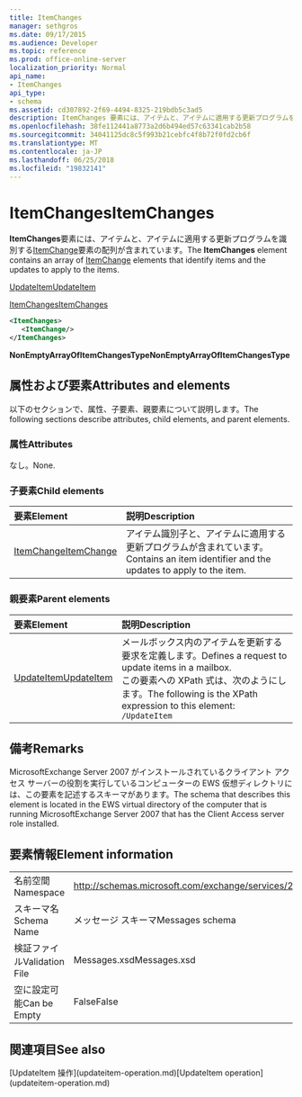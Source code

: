 ```yaml
---
title: ItemChanges
manager: sethgros
ms.date: 09/17/2015
ms.audience: Developer
ms.topic: reference
ms.prod: office-online-server
localization_priority: Normal
api_name:
- ItemChanges
api_type:
- schema
ms.assetid: cd307892-2f69-4494-8325-219bdb5c3ad5
description: ItemChanges 要素には、アイテムと、アイテムに適用する更新プログラムを識別する ItemChange 要素の配列が含まれています。
ms.openlocfilehash: 38fe112441a8773a2d6b494ed57c63341cab2b58
ms.sourcegitcommit: 34041125dc8c5f993b21cebfc4f8b72f0fd2cb6f
ms.translationtype: MT
ms.contentlocale: ja-JP
ms.lasthandoff: 06/25/2018
ms.locfileid: "19832141"
---
```

# <a name="itemchanges"></a><span data-ttu-id="31106-103">ItemChanges</span><span class="sxs-lookup"><span data-stu-id="31106-103">ItemChanges</span></span>

<span data-ttu-id="31106-104">**ItemChanges**要素には、アイテムと、アイテムに適用する更新プログラムを識別する[ItemChange](itemchange.md)要素の配列が含まれています。</span><span class="sxs-lookup"><span data-stu-id="31106-104">The **ItemChanges** element contains an array of [ItemChange](itemchange.md) elements that identify items and the updates to apply to the items.</span></span> 
  
[<span data-ttu-id="31106-105">UpdateItem</span><span class="sxs-lookup"><span data-stu-id="31106-105">UpdateItem</span></span>](updateitem.md)
  
[<span data-ttu-id="31106-106">ItemChanges</span><span class="sxs-lookup"><span data-stu-id="31106-106">ItemChanges</span></span>](itemchanges.md)
  
```xml
<ItemChanges>
   <ItemChange/>
</ItemChanges>
```

 <span data-ttu-id="31106-107">**NonEmptyArrayOfItemChangesType**</span><span class="sxs-lookup"><span data-stu-id="31106-107">**NonEmptyArrayOfItemChangesType**</span></span>
## <a name="attributes-and-elements"></a><span data-ttu-id="31106-108">属性および要素</span><span class="sxs-lookup"><span data-stu-id="31106-108">Attributes and elements</span></span>

<span data-ttu-id="31106-109">以下のセクションで、属性、子要素、親要素について説明します。</span><span class="sxs-lookup"><span data-stu-id="31106-109">The following sections describe attributes, child elements, and parent elements.</span></span>
  
### <a name="attributes"></a><span data-ttu-id="31106-110">属性</span><span class="sxs-lookup"><span data-stu-id="31106-110">Attributes</span></span>

<span data-ttu-id="31106-111">なし。</span><span class="sxs-lookup"><span data-stu-id="31106-111">None.</span></span>
  
### <a name="child-elements"></a><span data-ttu-id="31106-112">子要素</span><span class="sxs-lookup"><span data-stu-id="31106-112">Child elements</span></span>

|<span data-ttu-id="31106-113">**要素**</span><span class="sxs-lookup"><span data-stu-id="31106-113">**Element**</span></span>|<span data-ttu-id="31106-114">**説明**</span><span class="sxs-lookup"><span data-stu-id="31106-114">**Description**</span></span>|
|:-----|:-----|
|[<span data-ttu-id="31106-115">ItemChange</span><span class="sxs-lookup"><span data-stu-id="31106-115">ItemChange</span></span>](itemchange.md) <br/> |<span data-ttu-id="31106-116">アイテム識別子と、アイテムに適用する更新プログラムが含まれています。</span><span class="sxs-lookup"><span data-stu-id="31106-116">Contains an item identifier and the updates to apply to the item.</span></span>  <br/> |
   
### <a name="parent-elements"></a><span data-ttu-id="31106-117">親要素</span><span class="sxs-lookup"><span data-stu-id="31106-117">Parent elements</span></span>

|<span data-ttu-id="31106-118">**要素**</span><span class="sxs-lookup"><span data-stu-id="31106-118">**Element**</span></span>|<span data-ttu-id="31106-119">**説明**</span><span class="sxs-lookup"><span data-stu-id="31106-119">**Description**</span></span>|
|:-----|:-----|
|[<span data-ttu-id="31106-120">UpdateItem</span><span class="sxs-lookup"><span data-stu-id="31106-120">UpdateItem</span></span>](updateitem.md) <br/> |<span data-ttu-id="31106-121">メールボックス内のアイテムを更新する要求を定義します。</span><span class="sxs-lookup"><span data-stu-id="31106-121">Defines a request to update items in a mailbox.</span></span>  <br/> <span data-ttu-id="31106-122">この要素への XPath 式は、次のようにします。</span><span class="sxs-lookup"><span data-stu-id="31106-122">The following is the XPath expression to this element:</span></span>  <br/>  `/UpdateItem` <br/> |
   
## <a name="remarks"></a><span data-ttu-id="31106-123">備考</span><span class="sxs-lookup"><span data-stu-id="31106-123">Remarks</span></span>

<span data-ttu-id="31106-124">MicrosoftExchange Server 2007 がインストールされているクライアント アクセス サーバーの役割を実行しているコンピューターの EWS 仮想ディレクトリには、この要素を記述するスキーマがあります。</span><span class="sxs-lookup"><span data-stu-id="31106-124">The schema that describes this element is located in the EWS virtual directory of the computer that is running MicrosoftExchange Server 2007 that has the Client Access server role installed.</span></span>
  
## <a name="element-information"></a><span data-ttu-id="31106-125">要素情報</span><span class="sxs-lookup"><span data-stu-id="31106-125">Element information</span></span>

|||
|:-----|:-----|
|<span data-ttu-id="31106-126">名前空間</span><span class="sxs-lookup"><span data-stu-id="31106-126">Namespace</span></span>  <br/> |http://schemas.microsoft.com/exchange/services/2006/messages  <br/> |
|<span data-ttu-id="31106-127">スキーマ名</span><span class="sxs-lookup"><span data-stu-id="31106-127">Schema Name</span></span>  <br/> |<span data-ttu-id="31106-128">メッセージ スキーマ</span><span class="sxs-lookup"><span data-stu-id="31106-128">Messages schema</span></span>  <br/> |
|<span data-ttu-id="31106-129">検証ファイル</span><span class="sxs-lookup"><span data-stu-id="31106-129">Validation File</span></span>  <br/> |<span data-ttu-id="31106-130">Messages.xsd</span><span class="sxs-lookup"><span data-stu-id="31106-130">Messages.xsd</span></span>  <br/> |
|<span data-ttu-id="31106-131">空に設定可能</span><span class="sxs-lookup"><span data-stu-id="31106-131">Can be Empty</span></span>  <br/> |<span data-ttu-id="31106-132">False</span><span class="sxs-lookup"><span data-stu-id="31106-132">False</span></span>  <br/> |
   
## <a name="see-also"></a><span data-ttu-id="31106-133">関連項目</span><span class="sxs-lookup"><span data-stu-id="31106-133">See also</span></span>



<span data-ttu-id="31106-134">
  [UpdateItem 操作](updateitem-operation.md)</span><span class="sxs-lookup"><span data-stu-id="31106-134">[UpdateItem operation](updateitem-operation.md)</span></span>

